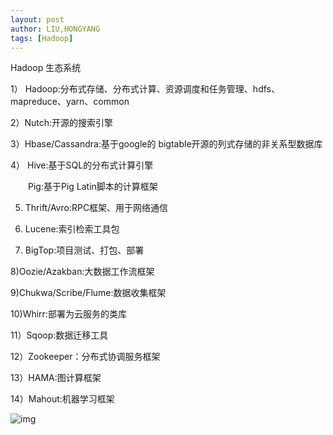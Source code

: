 ```yaml
---
layout: post
author: LIU,HONGYANG
tags: [Hadoop]
---
```






Hadoop 生态系统

1） Hadoop:分布式存储、分布式计算、资源调度和任务管理、hdfs、mapreduce、yarn、common

2）Nutch:开源的搜索引擎

3）Hbase/Cassandra:基于google的 bigtable开源的列式存储的非关系型数据库

4） Hive:基于SQL的分布式计算引擎

　　Pig:基于Pig Latin脚本的计算框架

5) Thrift/Avro:RPC框架、用于网络通信

6) Lucene:索引检索工具包

7) BigTop:项目测试、打包、部署

8)Oozie/Azakban:大数据工作流框架

9)Chukwa/Scribe/Flume:数据收集框架

10)Whirr:部署为云服务的类库

11）Sqoop:数据迁移工具

12）Zookeeper：分布式协调服务框架

13）HAMA:图计算框架

14）Mahout:机器学习框架

 

![img](https://tva1.sinaimg.cn/large/007S8ZIlgy1gfrlrrgyruj30u40emau1.jpg)

 